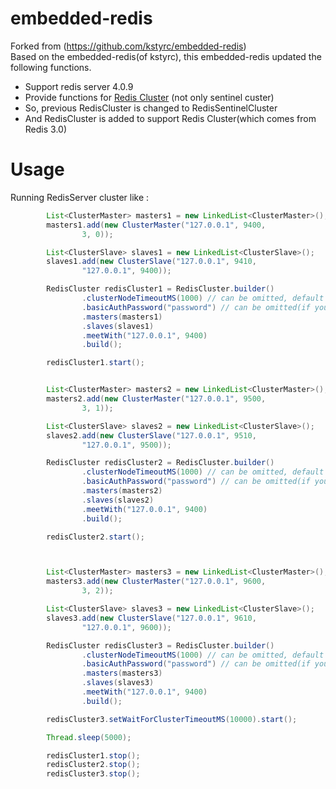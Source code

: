 embedded-redis
==============

Forked from (https://github.com/kstyrc/embedded-redis)</br>
Based on the embedded-redis(of kstyrc), this embedded-redis updated the following functions.
- Support redis server 4.0.9
- Provide functions for [Redis Cluster](http://redis.io/topics/cluster-tutorial) (not only sentinel custer)
- So, previous RedisCluster is changed to RedisSentinelCluster
- And RedisCluster is added to support Redis Cluster(which comes from Redis 3.0)

Usage
==============

Running RedisServer cluster like :

```java
        List<ClusterMaster> masters1 = new LinkedList<ClusterMaster>();
        masters1.add(new ClusterMaster("127.0.0.1", 9400,
                3, 0));

        List<ClusterSlave> slaves1 = new LinkedList<ClusterSlave>();
        slaves1.add(new ClusterSlave("127.0.0.1", 9410,
                "127.0.0.1", 9400));

        RedisCluster redisCluster1 = RedisCluster.builder()
                .clusterNodeTimeoutMS(1000) // can be omitted, default is 3 seconds
                .basicAuthPassword("password") // can be omitted(if you don't want use AUTH)
                .masters(masters1)
                .slaves(slaves1)
                .meetWith("127.0.0.1", 9400)
                .build();

        redisCluster1.start();


        List<ClusterMaster> masters2 = new LinkedList<ClusterMaster>();
        masters2.add(new ClusterMaster("127.0.0.1", 9500,
                3, 1));

        List<ClusterSlave> slaves2 = new LinkedList<ClusterSlave>();
        slaves2.add(new ClusterSlave("127.0.0.1", 9510,
                "127.0.0.1", 9500));

        RedisCluster redisCluster2 = RedisCluster.builder()
                .clusterNodeTimeoutMS(1000) // can be omitted, default is 3 seconds
                .basicAuthPassword("password") // can be omitted(if you don't want use AUTH)
                .masters(masters2)
                .slaves(slaves2)
                .meetWith("127.0.0.1", 9400)
                .build();

        redisCluster2.start();



        List<ClusterMaster> masters3 = new LinkedList<ClusterMaster>();
        masters3.add(new ClusterMaster("127.0.0.1", 9600,
                3, 2));

        List<ClusterSlave> slaves3 = new LinkedList<ClusterSlave>();
        slaves3.add(new ClusterSlave("127.0.0.1", 9610,
                "127.0.0.1", 9600));

        RedisCluster redisCluster3 = RedisCluster.builder()
                .clusterNodeTimeoutMS(1000) // can be omitted, default is 3 seconds
                .basicAuthPassword("password") // can be omitted(if you don't want use AUTH)
                .masters(masters3)
                .slaves(slaves3)
                .meetWith("127.0.0.1", 9400)
                .build();

        redisCluster3.setWaitForClusterTimeoutMS(10000).start();

        Thread.sleep(5000);

        redisCluster1.stop();
        redisCluster2.stop();
        redisCluster3.stop();
```
